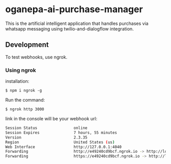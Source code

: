 # oganepa-ai-purchase-manager

This is the artificial intelligent application that handles purchases via whatsapp messaging using twilio-and-dialogflow integration.

## Development

To test webhooks, use ngrok.

### Using ngrok

installation:

`$ npm i ngrok -g`

Run the command:

`$ ngrok http 3000`

link in the console will be your webhook url:

```bash
Session Status                online
Session Expires               7 hours, 55 minutes
Version                       2.3.35
Region                        United States (us)
Web Interface                 http://127.0.0.1:4040
Forwarding                    http://e49240cd9bcf.ngrok.io -> http://localhost:3
Forwarding                    https://e49240cd9bcf.ngrok.io -> http://localhost:

```
